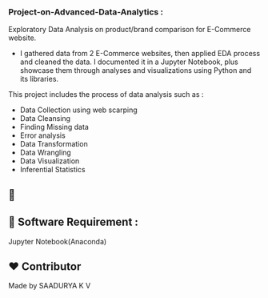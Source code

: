 ###                                          Project-on-Advanced-Data-Analytics :
Exploratory Data Analysis on product/brand comparison for E-Commerce website.

* I gathered data from 2 E-Commerce websites, then applied EDA process and cleaned the data. I documented it in a Jupyter Notebook, plus showcase them through analyses and visualizations using Python and its libraries.

This project includes the process of data analysis such as :
* Data Collection using web scarping
* Data Cleansing
* Finding Missing data
* Error analysis
* Data Transformation
* Data Wrangling
* Data Visualization
* Inferential Statistics

## 🚀 

## 🔑 Software Requirement :
   Jupyter Notebook(Anaconda)

## ❤️ Contributor
Made by SAADURYA K V
